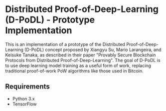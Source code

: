 # Distributed Proof-of-Deep-Learning (D-PoDL) - Prototype Implementation

This is an implementation of a prototype of the Distributed Proof-of-Deep-Learning (D-PoDL) concept proposed by Xiangyu Su, Mario Larangeira, and Keisuke Tanaka, as described in their paper "Provably Secure Blockchain Protocols from
Distributed Proof-of-Deep-Learning". The goal of D-PoDL is to use deep learning model training as a useful form of work, replacing traditional proof-of-work PoW algorithms like those used in Bitcoin.

## Requirements
- Python 3.x
- TensorFlow
